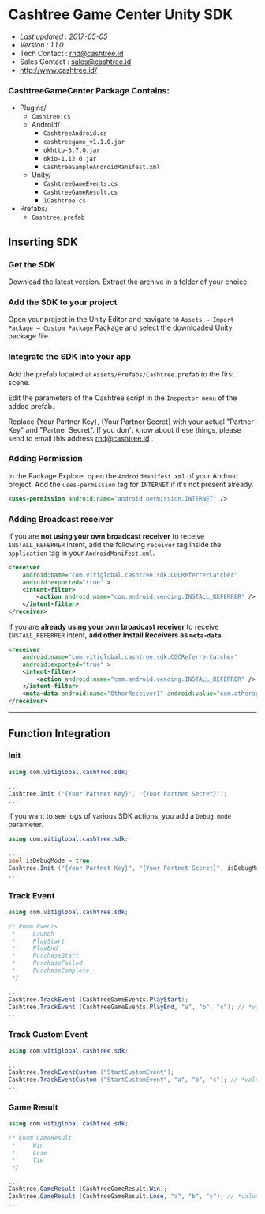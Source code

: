 # Cashtree Game Center Unity SDK

- *Last updated : 2017-05-05*
- *Version : 1.1.0*
- Tech Contact : rnd@cashtree.id
- Sales Contact : sales@cashtree.id
- http://www.cashtree.id/

### CashtreeGameCenter Package Contains:
* Plugins/
  * `Cashtree.cs`
  * Android/
    * `CashtreeAndroid.cs`
    * `cashtreegame_v1.1.0.jar`
    * `okhttp-3.7.0.jar`
    * `okio-1.12.0.jar`
    * `CashtreeSampleAndroidManifest.xml`
  * Unity/
    * `CashtreeGameEvents.cs`
    * `CashtreeGameResult.cs`
    * `ICashtree.cs`
* Prefabs/
  * `Cashtree.prefab`

## Inserting SDK

### Get the SDK
Download the latest version. Extract the archive in a folder of your choice.

### Add the SDK to your project
Open your project in the Unity Editor and navigate to `Assets → Import Package → Custom Package` Package and select the downloaded Unity package file.

### Integrate the SDK into your app
Add the prefab located at `Assets/Prefabs/Cashtree.prefab` to the first scene.

Edit the parameters of the Cashtree script in the `Inspector menu` of the added prefab.

Replace {Your Partner Key}, {Your Partner Secret} with your actual "Partner Key" and "Partner Secret". If you don't know about these things, please send to email this address rnd@cashtree.id .

### Adding Permission
In the Package Explorer open the ```AndroidManifest.xml``` of your Android project. Add the ```uses-permission``` tag for ```INTERNET``` if it's not present already.
```xml
<uses-permission android:name="android.permission.INTERNET" />
```

### Adding Broadcast receiver
If you are **not using your own broadcast receiver** to receive ```INSTALL_REFERRER``` intent, add the following ```receiver``` tag inside the ```application``` tag in your ```AndroidManifest.xml```.
```xml
<receiver
    android:name="com.vitiglobal.cashtree.sdk.CGCReferrerCatcher"
    android:exported="true" >
    <intent-filter>
        <action android:name="com.android.vending.INSTALL_REFERRER" />
    </intent-filter>
</receiver>
```

If you are **already using your own broadcast receiver** to receive ```INSTALL_REFERRER``` intent, **add other Install Receivers as ```meta-data```**.
```xml
<receiver
    android:name="com.vitiglobal.cashtree.sdk.CGCReferrerCatcher"
    android:exported="true" >
    <intent-filter>
        <action android:name="com.android.vending.INSTALL_REFERRER" />
    </intent-filter>
    <meta-data android:name="OtherReceiver1" android:value="com.otherapp.sample.SampleReferrerReceiver"/>
</receiver>
```

----

## Function Integration
### Init
```cs
using com.vitiglobal.cashtree.sdk;

...
Cashtree.Init ("{Your Partnet Key}", "{Your Partnet Secret}");
...
```

If you want to see logs of various SDK actions, you add a ```Debug mode``` parameter.
```cs
using com.vitiglobal.cashtree.sdk;

...
bool isDebugMode = true;
Cashtree.Init ("{Your Partnet Key}", "{Your Partnet Secret}", isDebugMode);
...
```

### Track Event
```cs
using com.vitiglobal.cashtree.sdk;

/* Enum Events
 *     Launch
 *     PlayStart
 *     PlayEnd
 *     PurchaseStart
 *     PurchaseFailed
 *     PurchaseComplete
 */

...
Cashtree.TrackEvent (CashtreeGameEvents.PlayStart);
Cashtree.TrackEvent (CashtreeGameEvents.PlayEnd, "a", "b", "c"); // *values* can pass up to 5 arguments.
...
```

### Track Custom Event
```cs
using com.vitiglobal.cashtree.sdk;

...
Cashtree.TrackEventCustom ("StartCustomEvent");
Cashtree.TrackEventCustom ("StartCustomEvent", "a", "b", "c"); // *values* can pass up to 5 arguments.
...
```

### Game Result
```cs
using com.vitiglobal.cashtree.sdk;

/* Enum GameResult
 *     Win
 *     Lose
 *     Tie
 */

...
Cashtree.GameResult (CashtreeGameResult.Win);
Cashtree.GameResult (CashtreeGameResult.Lose, "a", "b", "c"); // *values* can pass up to 5 arguments.
...
```
